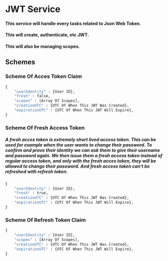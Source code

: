 # JWT Service
#### This service will handle every tasks related to Json Web Token.
#### This will create, authenticate, etc JWT.
#### This will also be managing scopes.


## Schemes

### Scheme Of Acces Token Claim
```python
{
    "userIdentity" : {User ID},
    "fresh" : false,
    "scopes" : [Array Of Scopes],
    "creationUTC" : {UTC Of When This JWT Was Created},
    "expirationUTC" : {UTC Of When This JWT Will Expire},
}
```

### Scheme Of Fresh Access Token
##### A fresh acces token is extremely short lived access token. This can be used for example when the user wants to change their password. To confirm and prove their identity we can ask them to give their username and password again. We then issue them a fresh access token instead of regular access token, and only with the fresh acces token, they will be allowed to change their password. And fresh access token can't be refreshed with refresh token.
```python
{
    "userIdentity" : {User ID},
    "fresh" : true,
    "creationUTC" : {UTC Of When This JWT Was Created},
    "expirationUTC" : {UTC Of When This JWT Will Expire},
}
```

### Scheme Of Refresh Token Claim
```python
{
    "userIdentity" : {User ID},
    "scopes" : [Array Of Scopes],
    "creationUTC" : {UTC Of When This JWT Was Created},
    "expirationUTC" : {UTC Of When This JWT Will Expire},
}
```

